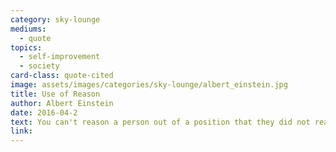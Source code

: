 ```yaml
---
category: sky-lounge
mediums:
  - quote
topics:
  - self-improvement
  - society
card-class: quote-cited
image: assets/images/categories/sky-lounge/albert_einstein.jpg
title: Use of Reason
author: Albert Einstein
date: 2016-04-2
text: You can't reason a person out of a position that they did not reason their way into.
link:
---
```

